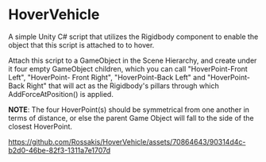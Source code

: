 # HoverVehicle

A simple Unity C# script that utilizes the Rigidbody component to enable the object that this script is attached to to hover. 

Attach this script to a GameObject in the Scene Hierarchy, and create under it four empty GameObject children, which you can call "HoverPoint-Front Left", "HoverPoint- Front Right", "HoverPoint-Back Left" and "HoverPoint-Back Right" that will act as the Rigidbody's pillars through which AddForceAtPosition() is applied. 

**NOTE**: The four HoverPoint(s) should be symmetrical from one another in terms of distance, or else the parent Game Object will fall to the side of the closest HoverPoint.


https://github.com/Rossakis/HoverVehicle/assets/70864643/90314d4c-b2d0-46be-82f3-1311a7e1707d

